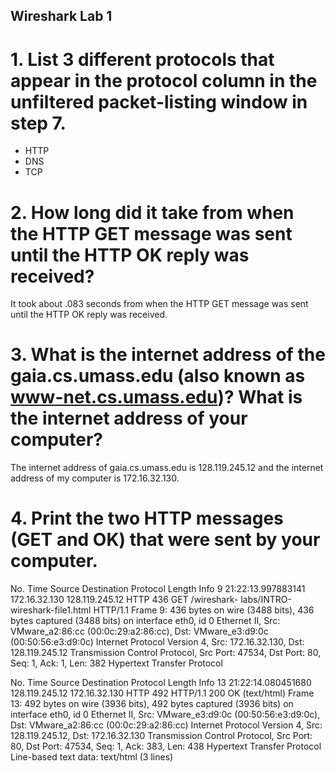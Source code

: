 ## Wireshark Lab 1 

# 1. List 3 different protocols that appear in the protocol column in the unfiltered packet-listing window in step 7.

- HTTP
- DNS
- TCP

# 2. How long did it take from when the HTTP GET message was sent until the HTTP OK reply was received?

It took about .083 seconds from when the HTTP GET message was sent until the HTTP OK reply was received.

# 3. What is the internet address of the gaia.cs.umass.edu (also known as www-net.cs.umass.edu)? What is the internet address of your computer?

The internet address of gaia.cs.umass.edu is 128.119.245.12 and the internet address of my computer is 172.16.32.130.

# 4. Print the two HTTP messages (GET and OK) that were sent by your computer. 

No.
Time
Source
Destination
Protocol Length Info
9 21:22:13.997883141 172.16.32.130
128.119.245.12
HTTP
436
GET /wireshark-
labs/INTRO-wireshark-file1.html HTTP/1.1
Frame 9: 436 bytes on wire (3488 bits), 436 bytes captured (3488 bits) on interface eth0, id 0
Ethernet II, Src: VMware_a2:86:cc (00:0c:29:a2:86:cc), Dst: VMware_e3:d9:0c (00:50:56:e3:d9:0c)
Internet Protocol Version 4, Src: 172.16.32.130, Dst: 128.119.245.12
Transmission Control Protocol, Src Port: 47534, Dst Port: 80, Seq: 1, Ack: 1, Len: 382
Hypertext Transfer Protocol


No.
Time
Source
Destination
Protocol Length Info
13 21:22:14.080451680 128.119.245.12
172.16.32.130
HTTP
492
HTTP/1.1 200
OK (text/html)
Frame 13: 492 bytes on wire (3936 bits), 492 bytes captured (3936 bits) on interface eth0, id 0
Ethernet II, Src: VMware_e3:d9:0c (00:50:56:e3:d9:0c), Dst: VMware_a2:86:cc (00:0c:29:a2:86:cc)
Internet Protocol Version 4, Src: 128.119.245.12, Dst: 172.16.32.130
Transmission Control Protocol, Src Port: 80, Dst Port: 47534, Seq: 1, Ack: 383, Len: 438
Hypertext Transfer Protocol
Line-based text data: text/html (3 lines)